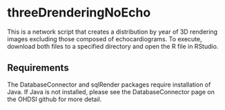 # threeDrenderingNoEcho
This is a network script that creates a distribution by year of 3D rendering images excluding those composed of echocardiograms. To execute, download both files to a specified directory and open the R file in RStudio. 

## Requirements
The DatabaseConnector and sqlRender packages require installation of Java. If Java is not installed, please see the DatabaseConnector page on the OHDSI github for more detail. 
